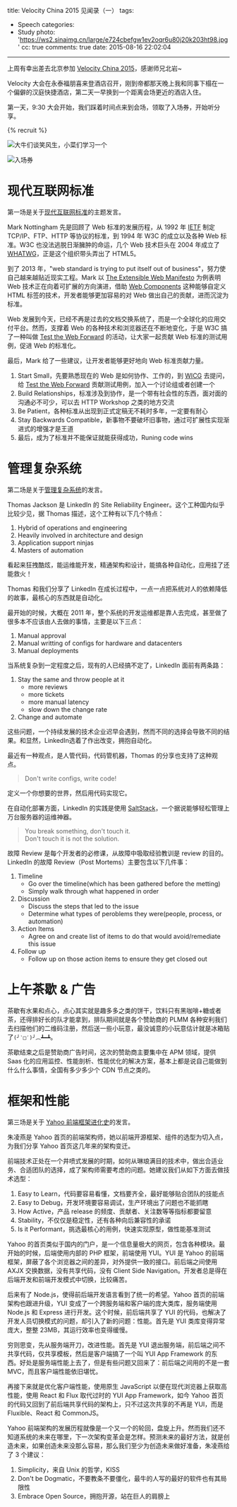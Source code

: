 title: Velocity China 2015 见闻录（一）
tags:
  - Speech
categories:
  - Study
photo: 'https://ws2.sinaimg.cn/large/e724cbefgw1ev2oqr6u80j20k203ht98.jpg'
cc: true
comments: true
date: 2015-08-16 22:02:04
---


上周有幸出差去北京参加 [Velocity China 2015][1]，感谢师兄北岩~

Velocity 大会在永泰福朋喜来登酒店召开，刚到帝都那天晚上我和同事下榻在一个偏僻的汉庭快捷酒店，第二天一早换到一个距离会场更近的酒店入住。

第一天，9:30 大会开始，我们踩着时间点来到会场，领取了入场券，开始听分享。

<!-- more --><!-- indicate-the-source -->

{% recruit %}

![大牛们谈笑风生，小菜们学习一个](https://ws1.sinaimg.cn/mw1024/e724cbefgw1ev2obukbsvj21kw16o7kl.jpg)

![入场券](https://ws4.sinaimg.cn/mw1024/e724cbefgw1ev4bunt1akj21hs1hsqrr.jpg)

# 现代互联网标准 #

第一场是关于[现代互联网标准][2]的主题发言。

Mark Nottingham 先是回顾了 Web 标准的发展历程，从 1992 年 [IETF][3] 制定 TCP/IP、FTP、HTTP 等协议的标准，到 1994 年 W3C 的成立以及各种 Web 标准。W3C 也没法逃脱日渐臃肿的命运，几个 Web 技术巨头在 2004 年成立了 [WHATWG][4]，正是这个组织带头弄出了 HTML5。

到了 2013 年，"web standard is trying to put itself out of business"，努力使自己越来越贴近现实工程。Mark 以 [The Extensible Web Manifesto][6] 为例表明 Web 技术正在向着可扩展的方向演进，借助 [Web Components][5] 这种能够自定义 HTML 标签的技术，开发者能够更加容易的对 Web 做出自己的贡献，进而沉淀为标准。

Web 发展到今天，已经不再是过去的文档交换系统了，而是一个全球化的应用交付平台。然而，支撑着 Web 的各种技术和浏览器还在不断地变化，于是 W3C 搞了一种叫做 [Test the Web Forward][7] 的活动，让大家一起贡献 Web 标准的测试用例，促进 Web 的标准化。

最后，Mark 给了一些建议，让开发者能够更好地向 Web 标准贡献力量。

1. Start Small，先要熟悉现在的 Web 是如何协作、工作的，到 [WICG][8] 去提问，给 [Test the Web Forward][7] 贡献测试用例，加入一个讨论组或者创建一个
2. Build Relationships，标准涉及到协作，是一个带有社会性的东西，面对面的沟通必不可少，可以去 HTTP Workshop 之类的地方交流
3. Be Patient，各种标准从出现到正式定稿无不耗时多年，一定要有耐心
4. Stay Backwards Compatible，新事物不要破坏旧事物，通过可扩展性实现渐进式的增强才是王道
5. 最后，成为了标准并不能保证就能获得成功，Runing code wins

# 管理复杂系统 #

第二场是关于[管理复杂系统][9]的发言。

Thomas Jackson 是 LinkedIn 的 Site Reliability Engineer。这个工种国内似乎比较少见，据 Thomas 描述，这个工种有以下几个特点：

1. Hybrid of operations and engineering
2. Heavily involved in architecture and design
3. Application support ninjas
4. Masters of automation

看起来狂拽酷炫，能运维能开发，精通架构和设计，能搞各种自动化，应用挂了还能救火！

Thomas 和我们分享了 LinkedIn 在成长过程中，一点一点把系统对人的依赖降低的故事，最核心的东西就是自动化。

最开始的时候，大概在 2011 年，整个系统的开发运维都是靠人去完成，甚至做了很多本不应该由人去做的事情，主要是以下三点：

1. Manual approval
2. Manual writting of configs for hardware and datacenters
3. Manual deployments

当系统复杂到一定程度之后，现有的人已经搞不定了，LinkedIn 面前有两条路：

1. Stay the same and throw people at it
   + more reviews
   + more tickets
   + more manual latency
   + slow down the change rate
2. Change and automate

这些问题，一个持续发展的技术企业迟早会遇到，然而不同的选择会导致不同的结果。和显然，LinkedIn选着了作出改变，拥抱自动化。

最近有一种观点，是人管代码，代码管机器，Thomas 的分享也支持了这种观点。

> Don't write configs, write code!

定义一个你想要的世界，然后用代码实现它。

在自动化部署方面，LinkedIn 的实践是使用 [SaltStack][10]，一个据说能够轻松管理上万台服务器的运维神器。

> You break something, don't touch it.  
> Don't touch it is not the solution.

故障 Review 是每个开发者的必修课，从故障中吸取经验教训是 review 的目的。LinkedIn 的故障 Review（Post Mortems）主要包含以下几件事：

1. Timeline
   + Go over the timeline(which has been gathered before the metting)
   + Simply walk through what happened in order
2. Discussion
   + Discuss the steps that led to the issue
   + Determine what types of peroblems they were(people, process, or automation)
3. Action Items
   + Agree on and create list of items to do that would avoid/remediate this issue
4. Follow up
   + Follow up on those action items to ensure they get closed out

# 上午茶歇 & 广告 #

茶歇有水果和点心，点心其实就是趣多多之类的饼干，饮料只有黑咖啡+糖或者茶，还得排好长的队才能拿到，排队期间就是各个赞助商的 PLMM 各种安利我们去扫描他们的二维码注册，然后送一些小玩意，最没诚意的小玩意估计就是冰箱贴了`(╯‵□′)╯︵┻━┻`。

茶歇结束之后是赞助商广告时间，这次的赞助商主要集中在 APM 领域，提供 Saas 化的应用监控、性能剖析、性能优化的解决方案，基本上都是说自己能做到什么什么事情，全国有多少多少个 CDN 节点之类的。

# 框架和性能 #

第三场是关于 [Yahoo 前端框架进化史][11]的发言。

朱凌燕是 Yahoo 首页的前端架构师，她以前端开源框架、组件的选型为切入点，为我们分享 Yahoo 首页这几年来的架构变迁。

前端技术正处在一个井喷式发展的时期，如何从琳琅满目的技术中，做出合适业务、合适团队的选择，成了架构师需要考虑的问题。她建议我们从如下方面去做技术选型：

1. Easy to Learn，代码要容易看懂，文档要齐全，最好能够贴合团队的技能点
2. Easy to Debug，开发环境要容易调试，生产环境出了问题也不能抓瞎
3. How Active，产品 release 的频度、贡献者、关注数等等指标都要留意
4. Stability，不仅仅是稳定性，还有各种向后兼容性的承诺
5. Is it Performant，挑选最核心的用例，快速实现原型，做性能基准测试

Yahoo 的首页类似于国内的门户，是一个信息量极大的网页，包含各种模块。最开始的时候，后端使用内部的 PHP 框架，前端使用 YUI。YUI 是 Yahoo 的前端框架，屏蔽了各个浏览器之间的差异，对外提供一致的接口。前后端之间使用 AXJX 交换数据，没有共享代码，没有 Client Side Navigation。开发者总是得在后端开发和前端开发模式中切换，比较痛苦。

后来有了 Node.js，使得前后端开发语言看到了统一的希望。Yahoo 首页的前端架构也跟进升级，YUI 变成了一个跨服务端和客户端的庞大类库，服务端使用 Node.js 和 Express 进行开发。这个时候，前后端共享了 YUI 的代码，也解决了开发人员切换模式的问题，却引入了新的问题：性能。首先是 YUI 类库变得异常庞大，整整 23MB，其运行效率也变得缓慢。

穷则思变，先从服务端开刀，改进性能。首先是 YUI 退出服务端，前后端之间不共享代码，仅共享模板，然后是客户端搞了一个叫 YUI App Framework 的东西。好处是服务端性能上去了，但是有些问题又回来了：前后端之间用的不是一套 MVC，而且客户端性能依旧堪忧。

再接下来就是优化客户端性能，使用原生 JavaScript 以便在现代浏览器上获取高性能，使用 React 和 Flux 取代过时的 YUI App Framework，如今 Yahoo 首页的代码又回到了前后端共享代码的架构上，只不过这次共享的不再是 YUI，而是 Fluxible、React 和 CommonJS。

Yahoo 前端架构的发展历程就像是一个又一个的轮回，盘旋上升。然而我们还不知道系统的未来在哪里，下一次架构变革会是怎样。预测未来的最好方法，就是创造未来，如果创造未来没那么容易，那么我们至少为创造未来做好准备，朱凌燕给了 3 个建议：

1. Simplicity，来自 Unix 的哲学，KISS
2. Don't be Dogmatic，不要教条不要僵化，最牛的人写的最好的软件也有其局限性
3. Embrace Open Source，拥抱开源，站在巨人的肩膀上


[1]: http://velocity.oreilly.com.cn/2015/
[2]: http://velocity.oreilly.com.cn/2015/index.php?func=session&id=21
[3]: https://zh.wikipedia.org/wiki/互联网工程任务组
[4]: https://zh.wikipedia.org/wiki/網頁超文本技術工作小組
[5]: http://www.w3.org/TR/components-intro/
[6]: https://extensiblewebmanifesto.org
[7]: http://testthewebforward.org
[8]: http://discourse.wicg.io
[9]: http://velocity.oreilly.com.cn/2015/index.php?func=session&id=15
[10]: http://saltstack.com
[11]: http://velocity.oreilly.com.cn/2015/index.php?func=session&id=12

